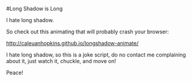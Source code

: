 #Long Shadow is Long

I hate long shadow.

So check out this animating that will probably crash your browser:

http://caleuanhopkins.github.io/longshadow-animate/

I hate long shadow, so this is a joke script, do no contact me complaining about it, just watch it, chuckle, and move on!

Peace!
